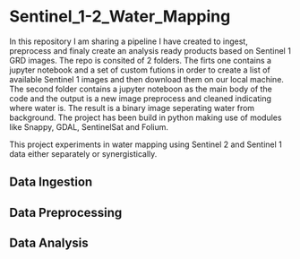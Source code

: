 # Sentinel_1-2_Water_Mapping
In this repository I am sharing a pipeline I have created to ingest, preprocess and finaly create an analysis ready products based on Sentinel 1 GRD images.
The repo is consited of 2 folders. The firts one contains a jupyter notebook and a set of custom futions in order to create a list of available Sentinel 1 images and then download them on our local machine. The second folder contains a jupyter noteboon as the main body of the code and the output is a new image preprocess and cleaned indicating where water is. The result is a binary image seperating water from background. The project has been build in python making use of modules like Snappy, GDAL, SentinelSat and Folium.

This project experiments in water mapping using Sentinel 2 and Sentinel 1 data either separately or synergistically.

<h2> Data Ingestion </h2>

<h2> Data Preprocessing </h2>

<h2> Data Analysis </h2>
